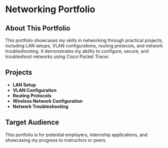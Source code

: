 # Networking Portfolio

## About This Portfolio
This portfolio showcases my skills in networking through practical projects, including LAN setups, VLAN configurations, routing protocols, and network troubleshooting. It demonstrates my ability to configure, secure, and troubleshoot networks using Cisco Packet Tracer.

## Projects
- **LAN Setup**
- **VLAN Configuration**
- **Routing Protocols**
- **Wireless Network Configuration**
- **Network Troubleshooting**

## Target Audience
This portfolio is for potential employers, internship applications, and showcasing my progress to instructors or peers.
